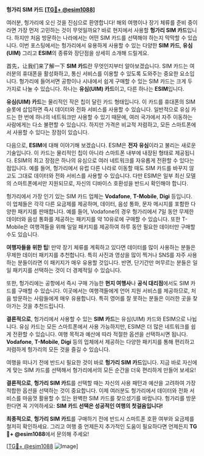 **헝가리 SIM 카드 [[TG💪+ @esim1088](https://t.me/s/esim1088)]**

여러분, 헝가리에 오신 것을 진심으로 환영합니다! 해외 여행이나 장기 체류를 준비 중이라면 가장 먼저 고민하는 것이 무엇일까요? 바로 현지에서 사용할 **헝가리 SIM 카드**입니다. 하지만 처음 방문하는 나라에서는 어떤 SIM 카드를 선택해야 하는지 막막할 수 있습니다. 이번 포스팅에서는 헝가리에서 유용하게 사용할 수 있는 다양한 **SIM 카드**, **유심(UIM)** 그리고 **ESIM**의 종류와 장단점을 상세히 소개해 드릴게요.

首先，让我们来了解一下 **SIM 카드**란 무엇인지부터 알아보겠습니다. SIM 카드는 여러분의 휴대폰을 활성화하고, 통신 서비스를 이용할 수 있도록 도와주는 중요한 요소입니다. 헝가리에 들어서면 공항이나 시내에서 쉽게 구매할 수 있는 SIM 카드는 크게 두 가지로 나눌 수 있습니다. 하나는 **유심(UIM) 카드**이고, 다른 하나는 **ESIM**입니다.

**유심(UIM) 카드**는 물리적인 작은 칩이 달린 카드 형태입니다. 이 카드를 휴대폰의 SIM 슬롯에 삽입하면 즉시 데이터와 전화 서비스를 사용할 수 있습니다. 일반적으로 유심 카드는 한 번에 하나의 네트워크만 사용할 수 있기 때문에, 여러 국가에서 자주 이동하는 사람에게는 다소 불편할 수 있습니다. 하지만 가격은 비교적 저렴하고, 모든 스마트폰에서 사용할 수 있다는 장점이 있습니다.

다음으로, **ESIM**에 대해 이야기해 보겠습니다. ESIM은 **전자 유심**이라고 불리는 새로운 기술입니다. 이 카드는 물리적인 칩이 아니라 스마트폰 내부에 내장된 형태로 제공됩니다. ESIM의 최고 장점은 하나의 유심으로 여러 네트워크를 자유롭게 전환할 수 있다는 점입니다. 예를 들어, 헝가리에서 유럽 다른 나라로 이동할 때도 SIM 카드를 바꾸지 않고도 그대로 데이터와 전화 서비스를 사용할 수 있습니다. 다만 ESIM은 일부 최신 모델의 스마트폰에서만 지원되므로, 자신의 디바이스 호환성을 반드시 확인해야 합니다.

헝가리에서 가장 인기 있는 SIM 카드 업체는 **Vodafone**, **T-Mobile**, **Digi** 등입니다. 이 업체들은 각각 다른 요금제를 제공하며, 데이터, 음성 통화, 문자 메시지를 포함한 다양한 패키지를 판매합니다. 예를 들어, Vodafone의 경우 헝가리에서 7일 동안 무제한 데이터와 음성 통화를 제공하는 패키지를 약 10유로에 구매할 수 있습니다. 또한 T-Mobile은 여행객들을 위해 일일 패키지를 제공하여 하루 동안 필요한 데이터만 구매할 수도 있습니다.

**여행자들을 위한 팁**! 만약 장기 체류를 계획하고 있다면 데이터를 많이 사용하는 분들은 무제한 데이터 패키지를 추천합니다. 특히 사진과 영상을 많이 찍거나 SNS를 자주 사용하는 분들이라면 이 패키지가 매우 유용할 것입니다. 반면, 단기간만 머무르는 분들은 일일 패키지를 선택하는 것이 더 경제적일 수 있습니다.

또한, 헝가리에는 공항에서 즉시 구매 가능한 **현지 여행사**나 **공식 대리점**에서도 SIM 카드를 구매할 수 있습니다. 이곳에서는 여행객들에게 언어 지원 서비스를 제공하므로, 처음 방문하는 사람들에게 매우 유용합니다. 특히 영어를 잘 못하는 분들은 이러한 곳을 찾아가는 것을 추천드립니다.

**결론적으로**, 헝가리에서 사용할 수 있는 **SIM 카드**는 유심(UIM) 카드와 ESIM으로 나뉩니다. 유심 카드는 모든 스마트폰에서 사용 가능하지만, ESIM은 더 많은 네트워크를 쉽게 전환할 수 있습니다. 여행 목적과 예산에 따라 적절한 옵션을 선택하시면 됩니다. **Vodafone**, **T-Mobile**, **Digi** 등의 업체에서 제공하는 다양한 패키지를 통해 편리하고 저렴하게 헝가리의 모든 것을 즐길 수 있습니다.

여행을 떠나기 전에 반드시 필요한 것이 바로 **헝가리 SIM 카드**입니다. 지금 바로 자신에게 맞는 SIM 카드를 선택해서 헝가리에서의 모든 순간을 더욱 편리하게 만들어 보세요!

**결론적으로**, **헝가리 SIM 카드**를 선택할 때는 자신의 사용 패턴과 예산을 고려하여 가장 적합한 옵션을 선택하는 것이 중요합니다. 이제 여러분도 헝가리에서 데이터와 전화 서비스를 마음껏 활용할 수 있는 완벽한 SIM 카드를 찾으셨기를 바랍니다. 헝가리를 방문한다면 꼭 기억하세요: **SIM 카드 선택은 성공적인 여행의 첫걸음입니다!**

**최종적으로**, **헝가리 SIM 카드**를 구매하기 전에 반드시 스마트폰 호환 여부와 요금제를 철저히 확인하세요. 그리고 여행 중 언제든지 추가적인 도움이 필요하다면 언제든지 **TG💪+ @esim1088**에서 문의해 주세요!

[[TG💪+ @esim1088](https://t.me/s/esim1088) ![Image](https://i.postimg.cc/Y0z9fWf4/image.png)]